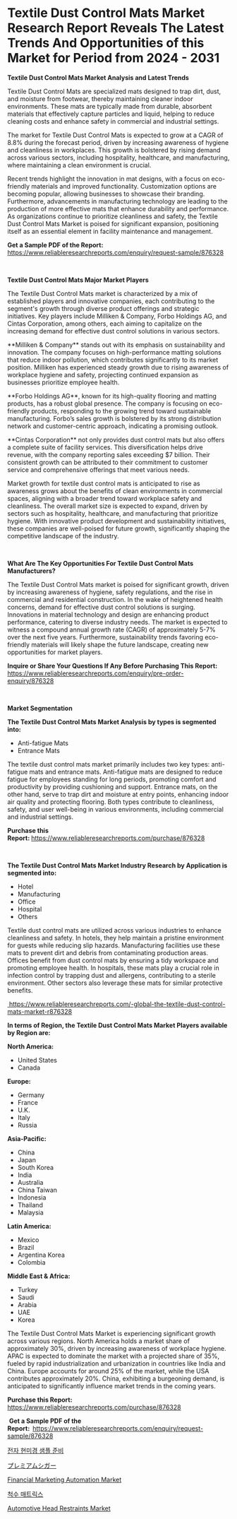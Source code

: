 <p><h1>Textile Dust Control Mats Market Research Report Reveals The Latest Trends And Opportunities of this Market for Period from 2024 - 2031</h1></p><p><strong>Textile Dust Control Mats Market Analysis and Latest Trends</strong></p>
<p><p>Textile Dust Control Mats are specialized mats designed to trap dirt, dust, and moisture from footwear, thereby maintaining cleaner indoor environments. These mats are typically made from durable, absorbent materials that effectively capture particles and liquid, helping to reduce cleaning costs and enhance safety in commercial and industrial settings.</p><p>The market for Textile Dust Control Mats is expected to grow at a CAGR of 8.8% during the forecast period, driven by increasing awareness of hygiene and cleanliness in workplaces. This growth is bolstered by rising demand across various sectors, including hospitality, healthcare, and manufacturing, where maintaining a clean environment is crucial. </p><p>Recent trends highlight the innovation in mat designs, with a focus on eco-friendly materials and improved functionality. Customization options are becoming popular, allowing businesses to showcase their branding. Furthermore, advancements in manufacturing technology are leading to the production of more effective mats that enhance durability and performance. As organizations continue to prioritize cleanliness and safety, the Textile Dust Control Mats Market is poised for significant expansion, positioning itself as an essential element in facility maintenance and management.</p></p>
<p><strong>Get a Sample PDF of the Report:&nbsp;</strong> <a href="https://www.reliableresearchreports.com/enquiry/request-sample/876328">https://www.reliableresearchreports.com/enquiry/request-sample/876328</a></p>
<p>&nbsp;</p>
<p><strong>Textile Dust Control Mats Major Market Players</strong></p>
<p><p>The Textile Dust Control Mats market is characterized by a mix of established players and innovative companies, each contributing to the segment's growth through diverse product offerings and strategic initiatives. Key players include Milliken & Company, Forbo Holdings AG, and Cintas Corporation, among others, each aiming to capitalize on the increasing demand for effective dust control solutions in various sectors.</p><p>**Milliken & Company** stands out with its emphasis on sustainability and innovation. The company focuses on high-performance matting solutions that reduce indoor pollution, which contributes significantly to its market position. Milliken has experienced steady growth due to rising awareness of workplace hygiene and safety, projecting continued expansion as businesses prioritize employee health.</p><p>**Forbo Holdings AG**, known for its high-quality flooring and matting products, has a robust global presence. The company is focusing on eco-friendly products, responding to the growing trend toward sustainable manufacturing. Forbo’s sales growth is bolstered by its strong distribution network and customer-centric approach, indicating a promising outlook.</p><p>**Cintas Corporation** not only provides dust control mats but also offers a complete suite of facility services. This diversification helps drive revenue, with the company reporting sales exceeding $7 billion. Their consistent growth can be attributed to their commitment to customer service and comprehensive offerings that meet various needs.</p><p>Market growth for textile dust control mats is anticipated to rise as awareness grows about the benefits of clean environments in commercial spaces, aligning with a broader trend toward workplace safety and cleanliness. The overall market size is expected to expand, driven by sectors such as hospitality, healthcare, and manufacturing that prioritize hygiene. With innovative product development and sustainability initiatives, these companies are well-poised for future growth, significantly shaping the competitive landscape of the industry.</p></p>
<p>&nbsp;</p>
<p><strong>What Are The Key Opportunities For Textile Dust Control Mats Manufacturers?</strong></p>
<p><p>The Textile Dust Control Mats market is poised for significant growth, driven by increasing awareness of hygiene, safety regulations, and the rise in commercial and residential construction. In the wake of heightened health concerns, demand for effective dust control solutions is surging. Innovations in material technology and design are enhancing product performance, catering to diverse industry needs. The market is expected to witness a compound annual growth rate (CAGR) of approximately 5-7% over the next five years. Furthermore, sustainability trends favoring eco-friendly materials will likely shape the future landscape, creating new opportunities for market players.</p></p>
<p><strong>Inquire or Share Your Questions If Any Before Purchasing This Report:</strong> <a href="https://www.reliableresearchreports.com/enquiry/pre-order-enquiry/876328">https://www.reliableresearchreports.com/enquiry/pre-order-enquiry/876328</a></p>
<p>&nbsp;</p>
<p><strong>Market Segmentation</strong></p>
<p><strong>The Textile Dust Control Mats Market Analysis by types is segmented into:</strong></p>
<p><ul><li>Anti-fatigue Mats</li><li>Entrance Mats</li></ul></p>
<p><p>The textile dust control mats market primarily includes two key types: anti-fatigue mats and entrance mats. Anti-fatigue mats are designed to reduce fatigue for employees standing for long periods, promoting comfort and productivity by providing cushioning and support. Entrance mats, on the other hand, serve to trap dirt and moisture at entry points, enhancing indoor air quality and protecting flooring. Both types contribute to cleanliness, safety, and user well-being in various environments, including commercial and industrial settings.</p></p>
<p><strong>Purchase this Report:&nbsp;</strong><a href="https://www.reliableresearchreports.com/purchase/876328">https://www.reliableresearchreports.com/purchase/876328</a></p>
<p>&nbsp;</p>
<p><strong>The Textile Dust Control Mats Market Industry Research by Application is segmented into:</strong></p>
<p><ul><li>Hotel</li><li>Manufacturing</li><li>Office</li><li>Hospital</li><li>Others</li></ul></p>
<p><p>Textile dust control mats are utilized across various industries to enhance cleanliness and safety. In hotels, they help maintain a pristine environment for guests while reducing slip hazards. Manufacturing facilities use these mats to prevent dirt and debris from contaminating production areas. Offices benefit from dust control mats by ensuring a tidy workspace and promoting employee health. In hospitals, these mats play a crucial role in infection control by trapping dust and allergens, contributing to a sterile environment. Other sectors also leverage these mats for similar protective benefits.</p></p>
<p><a href="https://www.reliableresearchreports.com/-global-the-textile-dust-control-mats-market-r876328">&nbsp;https://www.reliableresearchreports.com/-global-the-textile-dust-control-mats-market-r876328</a></p>
<p><strong>In terms of Region, the Textile Dust Control Mats Market Players available by Region are:</strong></p>
<p>
    <p> <strong> North America: </strong>
        <ul>
            <li>United States</li>
            <li>Canada</li>
        </ul>
        </p> 
    <p> <strong> Europe: </strong>
        <ul>
            <li>Germany</li>
            <li>France</li>
            <li>U.K.</li>
            <li>Italy</li>
            <li>Russia</li>
        </ul>
        </p> 
    <p> <strong> Asia-Pacific: </strong>
        <ul>
            <li>China</li>
            <li>Japan</li>
            <li>South Korea</li>
            <li>India</li>
            <li>Australia</li>
            <li>China Taiwan</li>
            <li>Indonesia</li>
            <li>Thailand</li>
            <li>Malaysia</li>
        </ul>
        </p> 
    <p> <strong> Latin America: </strong>
        <ul>
            <li>Mexico</li>
            <li>Brazil</li>
            <li>Argentina Korea</li>
            <li>Colombia</li>
        </ul>
        </p> 
    <p> <strong> Middle East & Africa: </strong>
        <ul>
            <li>Turkey</li>
            <li>Saudi</li>
            <li>Arabia</li>
            <li>UAE</li>
            <li>Korea</li>
        </ul>
    </p>
    </p>
<p><p>The Textile Dust Control Mats Market is experiencing significant growth across various regions. North America holds a market share of approximately 30%, driven by increasing awareness of workplace hygiene. APAC is expected to dominate the market with a projected share of 35%, fueled by rapid industrialization and urbanization in countries like India and China. Europe accounts for around 25% of the market, while the USA contributes approximately 20%. China, exhibiting a burgeoning demand, is anticipated to significantly influence market trends in the coming years.</p></p>
<p><strong>Purchase this Report: </strong><a href="https://www.reliableresearchreports.com/purchase/876328">https://www.reliableresearchreports.com/purchase/876328</a></p>
<p>&nbsp;<strong>Get a Sample PDF of the Report:&nbsp;&nbsp;</strong><a href="https://www.reliableresearchreports.com/enquiry/request-sample/876328">https://www.reliableresearchreports.com/enquiry/request-sample/876328</a></p>
<p><strong></strong></p>
<p><p><a href="https://medium.com/@terrellmend76/2024%EB%85%84%EB%B6%80%ED%84%B0-2031%EB%85%84%EA%B9%8C%EC%A7%80-11-1-%EC%9D%98-%EC%97%B0%ED%8F%89%EA%B7%A0-%EC%84%B1%EC%9E%A5%EB%A5%A0-cagr-%EB%A1%9C-%ED%99%95%EC%9E%A5%EB%90%98%EA%B3%A0-%EC%9E%88%EB%8A%94-%EC%A0%84%EC%9E%90-%ED%98%84%EB%AF%B8%EA%B2%BD-%EC%83%98%ED%94%8C-%EC%A4%80%EB%B9%84-%EC%8B%9C%EC%9E%A5-%EA%B7%9C%EB%AA%A8%EC%97%90-%EB%8C%80%ED%95%9C-%ED%86%B5%EC%B0%B0%EB%A0%A5-f56e5bb83d01">전자 현미경 샘플 준비</a></p><p><a href="https://medium.com/@vilasamin/premium-cigars-market-%E3%81%AE%E3%82%B0%E3%83%AD%E3%83%BC%E3%83%90%E3%83%AB%E5%B8%82%E5%A0%B4%E6%A6%82%E8%A6%81%E3%81%AF-%E4%B8%96%E7%95%8C%E3%81%8A%E3%82%88%E3%81%B3%E4%B8%BB%E8%A6%81%E5%B8%82%E5%A0%B4%E3%81%AB%E3%81%8A%E3%81%91%E3%82%8B%E6%A5%AD%E7%95%8C%E3%81%AB%E5%BD%B1%E9%9F%BF%E3%82%92%E4%B8%8E%E3%81%88%E3%82%8B%E4%B8%BB%E8%A6%81%E3%81%AA%E3%83%88%E3%83%AC%E3%83%B3%E3%83%89%E3%81%AB%E3%81%A4%E3%81%84%E3%81%A6-%E7%8B%AC%E8%87%AA%E3%81%AE%E8%A6%96%E7%82%B9%E3%82%92%E6%8F%90%E4%BE%9B%E3%81%97%E3%81%BE%E3%81%99-c55cef89dbc3">プレミアムシガー</a></p><p><a href="https://www.linkedin.com/pulse/global-market-pulse-trends-growth-analysis-financial-wpnwf?trackingId=KV4pw3pOSl2SafXWc4bGkw%3D%3D">Financial Marketing Automation Market</a></p><p><a href="https://medium.com/@terrellmend76/spinal-cord-matrices-market-%EC%9D%98-%EA%B8%80%EB%A1%9C%EB%B2%8C-%EC%8B%9C%EC%9E%A5-%EA%B0%9C%EC%9A%94%EB%8A%94-%EC%A0%84-%EC%84%B8%EA%B3%84-%EB%B0%8F-%EC%A3%BC%EC%9A%94-%EC%8B%9C%EC%9E%A5%EC%9D%98-%EC%82%B0%EC%97%85%EC%97%90-%EC%98%81%ED%96%A5%EC%9D%84-%EB%AF%B8%EC%B9%98%EB%8A%94-%EC%A3%BC%EC%9A%94-%ED%8A%B8%EB%A0%8C%EB%93%9C%EC%97%90-%EB%8C%80%ED%95%9C-%EB%8F%85%ED%8A%B9%ED%95%9C-%EA%B4%80%EC%A0%90%EC%9D%84-%EC%A0%9C%EA%B3%B5%ED%95%A9%EB%8B%88%EB%8B%A4-04fb11750a74">척수 매트릭스</a></p><p><a href="https://medium.com/@cliffmcsl/the-automotive-head-restraints-market-is-experiencing-higher-than-anticipated-demand-compared-to-572d928d49f2">Automotive Head Restraints Market</a></p></p>